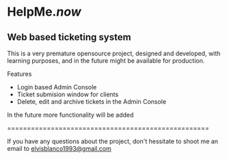 HelpMe.*now*
==
Web based ticketing system
---

This is a very premature opensource project, designed and developed, with learning purposes, and in the future might be available for production.

Features
- Login based Admin Console
- Ticket submision window for clients
- Delete, edit and archive tickets in the Admin Console

In the future more functionality will be added

===================================================

If you have any questions about the project, don't hessitate to shoot me an email to elvisblanco1993@gmail.com

